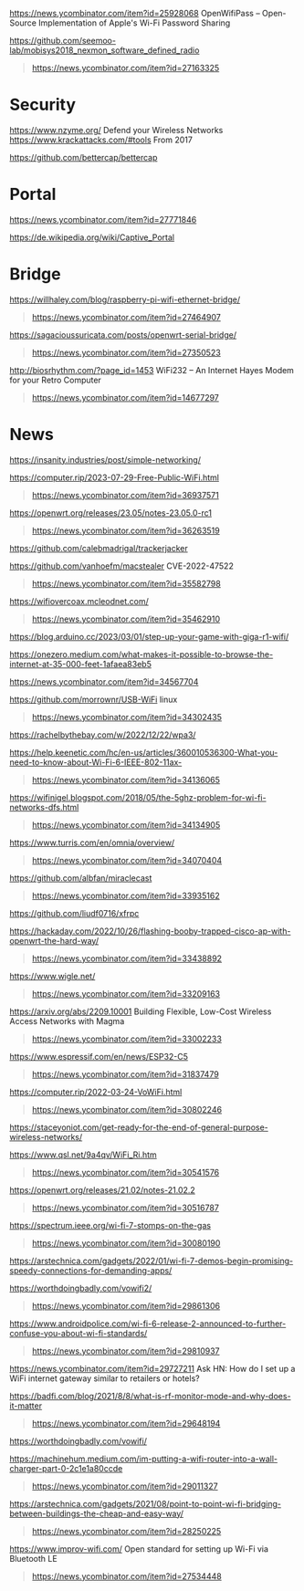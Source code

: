 https://news.ycombinator.com/item?id=25928068 OpenWifiPass – Open-Source Implementation of Apple's Wi-Fi Password Sharing

https://github.com/seemoo-lab/mobisys2018_nexmon_software_defined_radio
> https://news.ycombinator.com/item?id=27163325

# Security
https://www.nzyme.org/ Defend your Wireless Networks
https://www.krackattacks.com/#tools From 2017

https://github.com/bettercap/bettercap

# Portal
https://news.ycombinator.com/item?id=27771846

https://de.wikipedia.org/wiki/Captive_Portal

# Bridge
https://willhaley.com/blog/raspberry-pi-wifi-ethernet-bridge/
> https://news.ycombinator.com/item?id=27464907

https://sagacioussuricata.com/posts/openwrt-serial-bridge/
> https://news.ycombinator.com/item?id=27350523

http://biosrhythm.com/?page_id=1453 WiFi232 – An Internet Hayes Modem for your Retro Computer
> https://news.ycombinator.com/item?id=14677297

# News
https://insanity.industries/post/simple-networking/

https://computer.rip/2023-07-29-Free-Public-WiFi.html
> https://news.ycombinator.com/item?id=36937571

https://openwrt.org/releases/23.05/notes-23.05.0-rc1
> https://news.ycombinator.com/item?id=36263519

https://github.com/calebmadrigal/trackerjacker

https://github.com/vanhoefm/macstealer CVE-2022-47522
> https://news.ycombinator.com/item?id=35582798

https://wifiovercoax.mcleodnet.com/
> https://news.ycombinator.com/item?id=35462910

https://blog.arduino.cc/2023/03/01/step-up-your-game-with-giga-r1-wifi/

https://onezero.medium.com/what-makes-it-possible-to-browse-the-internet-at-35-000-feet-1afaea83eb5

https://news.ycombinator.com/item?id=34567704

https://github.com/morrownr/USB-WiFi linux
> https://news.ycombinator.com/item?id=34302435

https://rachelbythebay.com/w/2022/12/22/wpa3/

https://help.keenetic.com/hc/en-us/articles/360010536300-What-you-need-to-know-about-Wi-Fi-6-IEEE-802-11ax-
> https://news.ycombinator.com/item?id=34136065

https://wifinigel.blogspot.com/2018/05/the-5ghz-problem-for-wi-fi-networks-dfs.html
> https://news.ycombinator.com/item?id=34134905

https://www.turris.com/en/omnia/overview/
> https://news.ycombinator.com/item?id=34070404

https://github.com/albfan/miraclecast
> https://news.ycombinator.com/item?id=33935162

https://github.com/liudf0716/xfrpc

https://hackaday.com/2022/10/26/flashing-booby-trapped-cisco-ap-with-openwrt-the-hard-way/
> https://news.ycombinator.com/item?id=33438892

https://www.wigle.net/
> https://news.ycombinator.com/item?id=33209163

https://arxiv.org/abs/2209.10001 Building Flexible, Low-Cost Wireless Access Networks with Magma
> https://news.ycombinator.com/item?id=33002233

https://www.espressif.com/en/news/ESP32-C5
> https://news.ycombinator.com/item?id=31837479

https://computer.rip/2022-03-24-VoWiFi.html
> https://news.ycombinator.com/item?id=30802246

https://staceyoniot.com/get-ready-for-the-end-of-general-purpose-wireless-networks/

https://www.qsl.net/9a4qv/WiFi_Ri.htm
> https://news.ycombinator.com/item?id=30541576

https://openwrt.org/releases/21.02/notes-21.02.2
> https://news.ycombinator.com/item?id=30516787

https://spectrum.ieee.org/wi-fi-7-stomps-on-the-gas
> https://news.ycombinator.com/item?id=30080190

https://arstechnica.com/gadgets/2022/01/wi-fi-7-demos-begin-promising-speedy-connections-for-demanding-apps/

https://worthdoingbadly.com/vowifi2/
> https://news.ycombinator.com/item?id=29861306

https://www.androidpolice.com/wi-fi-6-release-2-announced-to-further-confuse-you-about-wi-fi-standards/
> https://news.ycombinator.com/item?id=29810937

https://news.ycombinator.com/item?id=29727211 Ask HN: How do I set up a WiFi internet gateway similar to retailers or hotels?

https://badfi.com/blog/2021/8/8/what-is-rf-monitor-mode-and-why-does-it-matter
> https://news.ycombinator.com/item?id=29648194

https://worthdoingbadly.com/vowifi/

https://machinehum.medium.com/im-putting-a-wifi-router-into-a-wall-charger-part-0-2c1e1a80ccde
> https://news.ycombinator.com/item?id=29011327

https://arstechnica.com/gadgets/2021/08/point-to-point-wi-fi-bridging-between-buildings-the-cheap-and-easy-way/
> https://news.ycombinator.com/item?id=28250225

https://www.improv-wifi.com/ Open standard for setting up Wi-Fi via Bluetooth LE
> https://news.ycombinator.com/item?id=27534448



